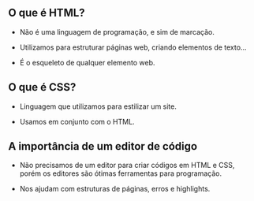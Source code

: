 ## O que é HTML?

- Não é uma linguagem de programação, e sim de marcação.

- Utilizamos para estruturar páginas web, criando elementos de texto...

- É o esqueleto de qualquer elemento web.

## O que é CSS?

- Linguagem que utilizamos para estilizar um site.

- Usamos em conjunto com o HTML.

## A importância de um editor de código

- Não precisamos de um editor para criar códigos em HTML e CSS, porém os editores são ótimas ferramentas para programação.

- Nos ajudam com estruturas de páginas, erros e highlights.
